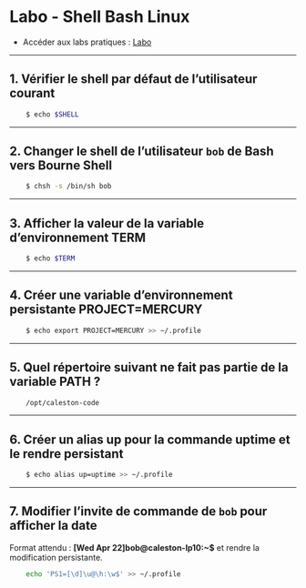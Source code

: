 # Labo - Shell Bash Linux

- Accéder aux labs pratiques : [Labo](https://kodekloud.com/free-labs/linux/linux-bash-prompt)

---

## 1. Vérifier le shell par défaut de l’utilisateur courant  
```bash
    $ echo $SHELL
```
---

## 2. Changer le shell de l’utilisateur `bob` de **Bash** vers **Bourne Shell**
```bash
    $ chsh -s /bin/sh bob
```
---

## 3. Afficher la valeur de la variable d’environnement **TERM**
```bash
    $ echo $TERM
```
---

## 4. Créer une variable d’environnement persistante **PROJECT=MERCURY**  
```bash
    $ echo export PROJECT=MERCURY >> ~/.profile
```
---

## 5. Quel répertoire suivant ne fait pas partie de la variable PATH ?
```bash
    /opt/caleston-code
```
---

## 6. Créer un alias **up** pour la commande **uptime** et le rendre persistant
```bash
    $ echo alias up=uptime >> ~/.profile
```
---

## 7. Modifier l’invite de commande de `bob` pour afficher la date  
Format attendu : **[Wed Apr 22]bob@caleston-lp10:~$**  et rendre la modification persistante.
```bash
    echo 'PS1=[\d]\u@\h:\w$' >> ~/.profile
```